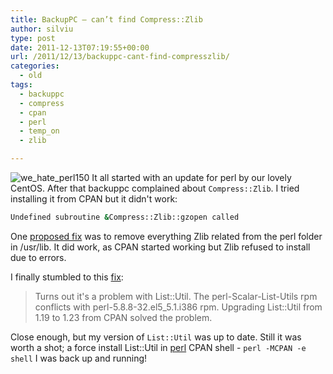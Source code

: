 ```yaml
---
title: BackupPC – can’t find Compress::Zlib
author: silviu
type: post
date: 2011-12-13T07:19:55+00:00
url: /2011/12/13/backuppc-cant-find-compresszlib/
categories:
  - old
tags:
  - backuppc
  - compress
  - cpan
  - perl
  - temp_on
  - zlib

---
```

![we_hate_perl150](/blog/images/2011/we_hate_perl150.jpg) 
It all started with an update for perl by our lovely CentOS. After that backuppc complained about `Compress::Zlib`. I tried installing it from CPAN but it didn't work: 

```bash
Undefined subroutine &Compress::Zlib::gzopen called
```

One [proposed fix](http://d.hatena.ne.jp/lopnor/20071120/1195522440) was to remove everything Zlib related from the perl folder in /usr/lib. It did work, as CPAN started working but Zlib refused to install due to errors.

I finally stumbled to this [fix](http://www.backupcentral.com/phpBB2/two-way-mirrors-of-external-mailing-lists-3/backuppc-21/backuppc-cant-find-compress-zlib-after-recent-update-on-cen-106280/):

> Turns out it's a problem with List::Util. The perl-Scalar-List-Utils
> rpm conflicts with perl-5.8.8-32.el5_5.1.i386 rpm. Upgrading List::Util
> from 1.19 to 1.23 from CPAN solved the problem.

Close enough, but my version of `List::Util` was up to date. Still it was worth a shot; a force install List::Util in [perl](http://manpages.sgvulcan.com/perl.1.php) CPAN shell - `perl -MCPAN -e shell` I was back up and running!